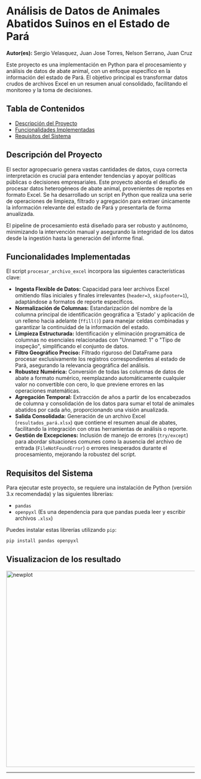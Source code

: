 # Análisis de Datos de  Animales Abatidos Suinos en el Estado de Pará

**Autor(es):** Sergio Velasquez, Juan Jose Torres, Nelson Serrano, Juan Cruz

Este proyecto es una implementación en Python para el procesamiento y análisis de datos de abate animal, con un enfoque específico en la información del estado de Pará. El objetivo principal es transformar datos crudos de archivos Excel en un resumen anual consolidado, facilitando el monitoreo y la toma de decisiones.

## Tabla de Contenidos

- [Descripción del Proyecto](#descripción-del-proyecto)
- [Funcionalidades Implementadas](#funcionalidades-implementadas)
- [Requisitos del Sistema](#requisitos-del-sistema)

## Descripción del Proyecto

El sector agropecuario genera vastas cantidades de datos, cuya correcta interpretación es crucial para entender tendencias y apoyar políticas públicas o decisiones empresariales. Este proyecto aborda el desafío de procesar datos heterogéneos de abate animal, provenientes de reportes en formato Excel. Se ha desarrollado un script en Python que realiza una serie de operaciones de limpieza, filtrado y agregación para extraer únicamente la información relevante del estado de Pará y presentarla de forma anualizada.

El pipeline de procesamiento está diseñado para ser robusto y autónomo, minimizando la intervención manual y asegurando la integridad de los datos desde la ingestión hasta la generación del informe final.



## Funcionalidades Implementadas

El script `procesar_archivo_excel` incorpora las siguientes características clave:

*   **Ingesta Flexible de Datos:** Capacidad para leer archivos Excel omitiendo filas iniciales y finales irrelevantes (`header=3`, `skipfooter=1`), adaptándose a formatos de reporte específicos.
*   **Normalización de Columnas:** Estandarización del nombre de la columna principal de identificación geográfica a 'Estado' y aplicación de un relleno hacia adelante (`ffill()`) para manejar celdas combinadas y garantizar la continuidad de la información del estado.
*   **Limpieza Estructurada:** Identificación y eliminación programática de columnas no esenciales relacionadas con "Unnamed: 1" o "Tipo de inspeção", simplificando el conjunto de datos.
*   **Filtro Geográfico Preciso:** Filtrado riguroso del DataFrame para procesar exclusivamente los registros correspondientes al estado de Pará, asegurando la relevancia geográfica del análisis.
*   **Robustez Numérica:** Conversión de todas las columnas de datos de abate a formato numérico, reemplazando automáticamente cualquier valor no convertible con cero, lo que previene errores en las operaciones matemáticas.
*   **Agregación Temporal:** Extracción de años a partir de los encabezados de columna y consolidación de los datos para sumar el total de animales abatidos por cada año, proporcionando una visión anualizada.
*   **Salida Consolidada:** Generación de un archivo Excel (`resultados_pará.xlsx`) que contiene el resumen anual de abates, facilitando la integración con otras herramientas de análisis o reporte.
*   **Gestión de Excepciones:** Inclusión de manejo de errores (`try/except`) para abordar situaciones comunes como la ausencia del archivo de entrada (`FileNotFoundError`) o errores inesperados durante el procesamiento, mejorando la robustez del script.

## Requisitos del Sistema

Para ejecutar este proyecto, se requiere una instalación de Python (versión 3.x recomendada) y las siguientes librerías:

*   `pandas`
*   `openpyxl` (Es una dependencia para que pandas pueda leer y escribir archivos `.xlsx`)

Puedes instalar estas librerías utilizando `pip`:

```bash
pip install pandas openpyxl
```
## Visualizacion de los resultado 
<img width="1454" height="525" alt="newplot" src="https://github.com/user-attachments/assets/a12ffa47-4851-418d-a007-cdaefe9b1a4d" />


---
